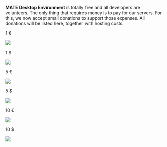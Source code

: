 **MATE Desktop Environment** is totally free and all developers are volunteers. The only thing that requires money is to pay for our servers. For this, we now accept small donations to support those expenses. All donations will be listed here, together with hosting costs. 

1 €

![](https://www.paypalobjects.com/it_IT/i/scr/pixel.gif)

1 $

![](https://www.paypalobjects.com/it_IT/i/scr/pixel.gif)

5 €

![](https://www.paypalobjects.com/it_IT/i/scr/pixel.gif)

5 $

![](https://www.paypalobjects.com/it_IT/i/scr/pixel.gif)

10 €

![](https://www.paypalobjects.com/it_IT/i/scr/pixel.gif)

10 $

![](https://www.paypalobjects.com/it_IT/i/scr/pixel.gif)


